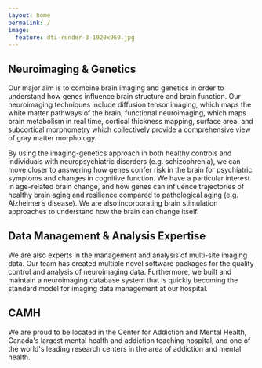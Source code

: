 ```yaml
---
layout: home
permalink: /
image:
  feature: dti-render-3-1920x960.jpg
---
```


<div class="tiles">

<div class="tile">
  <h2 class="post-title">Neuroimaging &amp; Genetics</h2>
  <p class="post-excerpt">Our major aim is to combine brain imaging and genetics in order to understand how genes influence brain structure and brain function. Our neuroimaging techniques include diffusion tensor imaging, which maps the white matter pathways of the brain, functional neuroimaging, which maps brain metabolism in real time, cortical thickness mapping, surface area, and subcortical morphometry which collectively provide a comprehensive view of gray matter morphology.</p>
</div><!-- /.tile -->

<div class="tile">
  <p class="post-excerpt">By using the imaging-genetics approach in both healthy controls and individuals with neuropsychiatric disorders (e.g. schizophrenia), we can move closer to answering how genes confer risk in the brain for psychiatric symptoms and changes in cognitive function. We have a particular interest in age-related brain change, and how genes can influence trajectories of healthy brain aging and resilience compared to pathological aging (e.g. Alzheimer’s disease). We are also incorporating brain stimulation approaches to understand how the brain can change itself.</p>
</div><!-- /.tile -->

<div class="tile">
  <h2 class="post-title">Data Management &amp; Analysis Expertise</h2>
  <p class="post-excerpt">We are also experts in the management and analysis of multi-site imaging data. Our team has created multiple novel software packages for the quality control and analysis of neuroimaging data. Furthermore, we built and maintain a neuroimaging database system that is quickly becoming the standard model for imaging data management at our hospital.</p>
</div><!-- /.tile -->

<div class="tile">
  <h2 class="post-title">CAMH</h2>
  <p class="post-excerpt">We are proud to be located in the Center for Addiction and Mental Health, Canada's largest mental health and addiction teaching hospital, and one of the world's leading research centers in the area of addiction and mental health.</p>
</div><!-- /.tile -->
</div><!-- /.tiles -->

